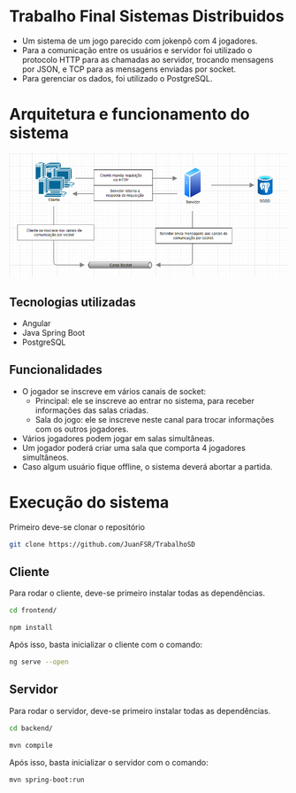 # Trabalho Final Sistemas Distribuidos
- Um sistema de um jogo parecido com jokenpô com 4 jogadores.
- Para a comunicação entre os usuários e servidor foi utilizado o protocolo HTTP para as chamadas ao servidor, trocando mensagens por JSON, e TCP para as mensagens enviadas por socket.
- Para gerenciar os dados, foi utilizado o PostgreSQL.

# Arquitetura e funcionamento do sistema
<p align="center">
    <img src="docs/arquitetura.png" />
</p>


## Tecnologias utilizadas
- Angular
- Java Spring Boot
- PostgreSQL

## Funcionalidades 
- O jogador se inscreve em vários canais de socket:
  - Principal: ele se inscreve ao entrar no sistema, para receber informações das salas criadas.
  - Sala do jogo: ele se inscreve neste canal para trocar informações com os outros jogadores.
- Vários jogadores podem jogar em salas simultâneas.
- Um jogador poderá criar uma sala que comporta 4 jogadores simultâneos.
- Caso algum usuário fique offline, o sistema deverá abortar a partida.

# Execução do sistema

Primeiro deve-se clonar o repositório

```bash
git clone https://github.com/JuanFSR/TrabalhoSD
```

## Cliente

Para rodar o cliente, deve-se primeiro instalar todas as dependências.
```bash
cd frontend/
```
```bash
npm install
```

Após isso, basta inicializar o cliente com o comando:
```bash
ng serve --open
```

## Servidor

Para rodar o servidor, deve-se primeiro instalar todas as dependências.
```bash
cd backend/
```
```bash
mvn compile
```
Após isso, basta inicializar o servidor com o comando:
```bash
mvn spring-boot:run
```
